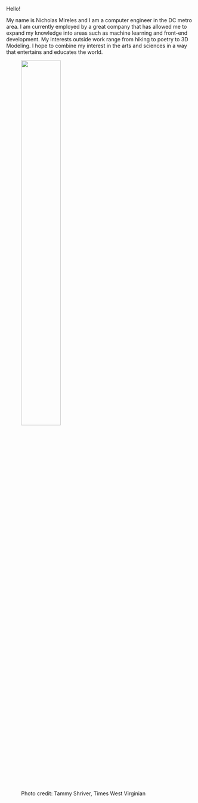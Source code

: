 Hello!

My name is Nicholas Mireles and I am a computer engineer in the DC metro area. I am currently employed by a great company that has allowed me to expand my knowledge into areas such as machine learning and front-end development. My interests outside work range from hiking to poetry to 3D Modeling. I hope to combine my interest in the arts and sciences in a way that entertains and educates the world.

 <figure class="text-center">
    <img src="{{ '/assets/img/roboticspicture.jpg' | absolute_url }}" class="mx-auto figure-img img-fluid rounded" style="width:50%">
    <figcaption class="caption text-center">Photo credit: Tammy Shriver, Times West Virginian</figcaption>
 </figure>
